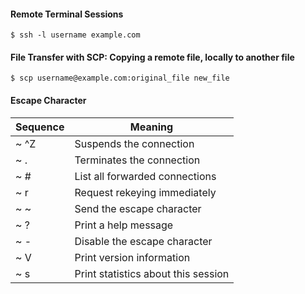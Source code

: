 #### Remote Terminal Sessions
```
$ ssh -l username example.com
```

#### File Transfer with SCP: Copying a remote file, locally to another file
```
$ scp username@example.com:original_file new_file
```

#### Escape Character 
| Sequence    | Meaning     |
| ----------- | ----------- |
| ~ ^Z        | Suspends the connection       |
| ~ .         | Terminates the connection        |
| ~ #         | List all forwarded connections |
| ~ r         | Request rekeying immediately |
| ~ ~         | Send the escape character       |
| ~ ?         | Print a help message        |
| ~ -         | Disable the escape character |
| ~ V         | Print version information |
| ~ s         | Print statistics about this session |

####
```
```

####
```
```

####
```
```

####
```
```

####
```
```

####
```
```

####
```
```

####
```
```

####
```
```

####
```
```

####
```
```

####
```
```

####
```
```

